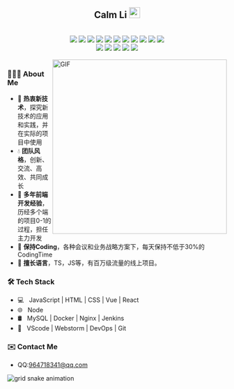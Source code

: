 
<p align="center">
<h2 align="center">Calm Li <img src="https://cdn.jsdelivr.net/gh/MaleWeb/picture/images/techblog/hi.gif" width="25"></h2>
</p>
</br>
<div align="center">
  <img src="https://img.shields.io/badge/-JavaScript-f6da1c?style=flat&logo=javascript&logoColor=white">
  <img src="https://img.shields.io/badge/-TypeScript-2b6dbf?style=flat&logo=typescript&logoColor=white">
  <img src="https://img.shields.io/badge/-Vue-46b882?style=flat&logo=vue.js&logoColor=white">
  <img src="https://img.shields.io/badge/-React-00b4ce?style=flat&logo=react&logoColor=white">
  <img src="https://img.shields.io/badge/-Angular-DD0031?style=flat&logo=angular&logoColor=white">
  <img src="https://img.shields.io/badge/-Next-black?style=flat&logo=next.js&logoColor=white">
  <img src="https://img.shields.io/badge/-Node.js-3C873A?style=flat&logo=Node.js&logoColor=white">
  <img src="https://img.shields.io/badge/-Koa-33333D?style=flat&logo=koa&logoColor=white">
  <img src="https://img.shields.io/badge/-Go-00ADD8?style=flat&logo=go&logoColor=white">
  <img src="https://img.shields.io/badge/wechat_miniprogram-09b955?style=flat&logo=wechat&logoColor=white">
  <img src="https://img.shields.io/badge/-less-bf608e?style=flat&logo=less&logoColor=white">
</div>

<div align="center">
  <img src="https://img.shields.io/badge/-Git-ee462c?style=flat&logo=git&logoColor=white">
  <img src="https://img.shields.io/badge/-Nginx-408e43?style=flat&logo=nginx&logoColor=white">
  <img src="https://img.shields.io/badge/-Docker-218bea?style=flat&logo=docker&logoColor=white">
  <img src="https://img.shields.io/badge/-Github-black?style=flat&logo=github">
  <img src="https://img.shields.io/badge/-Jenkins-b3392d?style=flat&logo=jenkins&logoColor=white">
</div>

<br />

<img align="right" alt="GIF" src="https://github.com/devSouvik/devSouvik/blob/master/gif4.gif?raw=true" width="400"/>

<h3>👨🏻‍💻 About Me </h3>  

- 🍃 **热衷新技术**，探究新技术的应用和实践，并在实际的项目中使用 
- 💧 **团队风格**，创新、交流、高效、共同成长 
- 🚀 **多年前端开发经验**，历经多个端的项目0-1的过程，担任主力开发 
- 🤖 **保持Coding**，各种会议和业务战略方案下，每天保持不低于30%的CodingTime  
- 🎯 **擅长语言**，TS，JS等，有百万级流量的线上项目。

<h3>🛠 Tech Stack</h3>

- 💻 &nbsp; JavaScript | HTML | CSS | Vue | React
- 🌐 &nbsp; Node 
- 🛢 &nbsp; MySQL  | Docker | Nginx | Jenkins
- 🔧 &nbsp; VScode | Webstorm | DevOps | Git

<h3>✉️ Contact Me</h3>

- QQ:964718341@qq.com


![grid snake animation](https://cdn.jsdelivr.net/gh/MaleWeb/picture/images/techblog/commits.svg)
